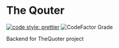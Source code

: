 # The Qouter

[![code style: prettier](https://img.shields.io/badge/code_style-prettier-ff69b4.svg?style=for-the-badge)](https://github.com/prettier/prettier) ![CodeFactor Grade](https://img.shields.io/codefactor/grade/github/MaximMaximS/TheQuoter?style=for-the-badge)

Backend for TheQuoter project
